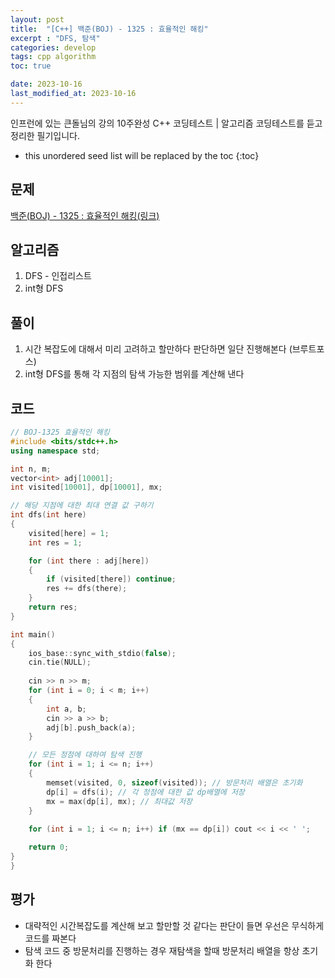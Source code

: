 ```yaml
---
layout: post
title:  "[C++] 백준(BOJ) - 1325 : 효율적인 해킹"
excerpt : "DFS, 탐색"
categories: develop
tags: cpp algorithm
toc: true

date: 2023-10-16
last_modified_at: 2023-10-16
---
```

> <span style="font-size: 80%">
인프런에 있는 큰돌님의 강의 10주완성 C++ 코딩테스트 | 알고리즘 코딩테스트를 듣고 정리한 필기입니다.</span>

<!--more-->

* this unordered seed list will be replaced by the toc
{:toc}

## 문제 

[백준(BOJ) - 1325 : 효율적인 해킹(링크)](https://www.acmicpc.net/problem/1325)

## 알고리즘

  1. DFS - 인접리스트
  2. int형 DFS

## 풀이
  1. 시간 복잡도에 대해서 미리 고려하고 할만하다 판단하면 일단 진행해본다 (브루트포스)
  2. int형 DFS를 통해 각 지점의 탐색 가능한 범위를 계산해 낸다

## 코드  

```cpp
// BOJ-1325 효율적인 해킹
#include <bits/stdc++.h>
using namespace std;

int n, m;
vector<int> adj[10001];
int visited[10001], dp[10001], mx;

// 해당 지점에 대한 최대 연결 값 구하기
int dfs(int here)
{
    visited[here] = 1;
    int res = 1;

    for (int there : adj[here])
    {
        if (visited[there]) continue;
        res += dfs(there);
    }
    return res;
}

int main()
{
    ios_base::sync_with_stdio(false);
    cin.tie(NULL);
    
    cin >> n >> m;
    for (int i = 0; i < m; i++)
    {
        int a, b;
        cin >> a >> b;
        adj[b].push_back(a);
    }

    // 모든 정점에 대하여 탐색 진행
    for (int i = 1; i <= n; i++)
    {
        memset(visited, 0, sizeof(visited)); // 방문처리 배열은 초기화
        dp[i] = dfs(i); // 각 정점에 대한 값 dp배열에 저장
        mx = max(dp[i], mx); // 최대값 저장
    }
    
    for (int i = 1; i <= n; i++) if (mx == dp[i]) cout << i << ' ';

    return 0;
}
}
```

## 평가  
* 대략적인 시간복잡도를 계산해 보고 할만할 것 같다는 판단이 들면 우선은 무식하게 코드를 짜본다
* 탐색 코드 중 방문처리를 진행하는 경우 재탐색을 할때 방문처리 배열을 항상 초기화 한다